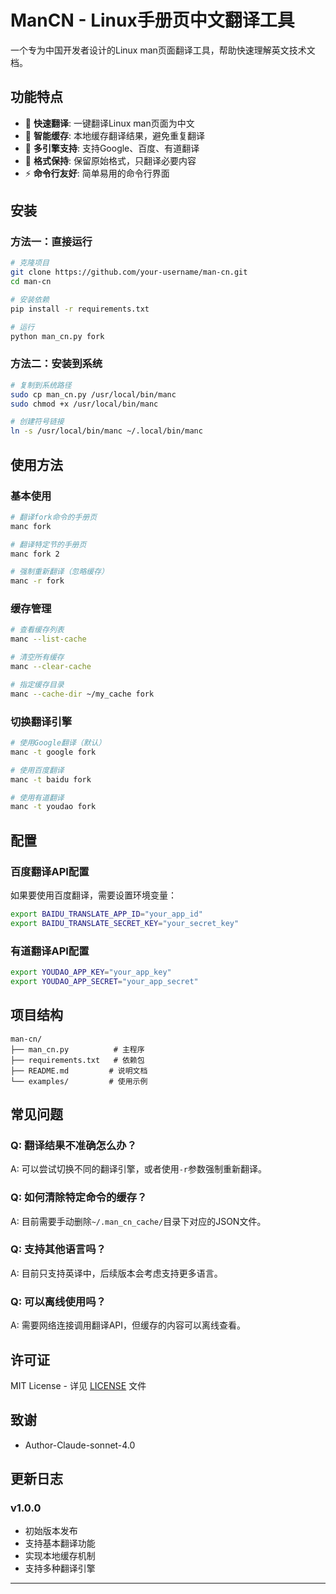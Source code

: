 # ManCN - Linux手册页中文翻译工具

一个专为中国开发者设计的Linux man页面翻译工具，帮助快速理解英文技术文档。

## 功能特点

- 🚀 **快速翻译**: 一键翻译Linux man页面为中文
- 💾 **智能缓存**: 本地缓存翻译结果，避免重复翻译
- 🔧 **多引擎支持**: 支持Google、百度、有道翻译
- 📝 **格式保持**: 保留原始格式，只翻译必要内容
- ⚡ **命令行友好**: 简单易用的命令行界面

## 安装

### 方法一：直接运行

```bash
# 克隆项目
git clone https://github.com/your-username/man-cn.git
cd man-cn

# 安装依赖
pip install -r requirements.txt

# 运行
python man_cn.py fork
```

### 方法二：安装到系统

```bash
# 复制到系统路径
sudo cp man_cn.py /usr/local/bin/manc
sudo chmod +x /usr/local/bin/manc

# 创建符号链接
ln -s /usr/local/bin/manc ~/.local/bin/manc
```

## 使用方法

### 基本使用

```bash
# 翻译fork命令的手册页
manc fork

# 翻译特定节的手册页
manc fork 2

# 强制重新翻译（忽略缓存）
manc -r fork
```

### 缓存管理

```bash
# 查看缓存列表
manc --list-cache

# 清空所有缓存
manc --clear-cache

# 指定缓存目录
manc --cache-dir ~/my_cache fork
```

### 切换翻译引擎

```bash
# 使用Google翻译（默认）
manc -t google fork

# 使用百度翻译
manc -t baidu fork

# 使用有道翻译
manc -t youdao fork
```

## 配置

### 百度翻译API配置

如果要使用百度翻译，需要设置环境变量：

```bash
export BAIDU_TRANSLATE_APP_ID="your_app_id"
export BAIDU_TRANSLATE_SECRET_KEY="your_secret_key"
```

### 有道翻译API配置

```bash
export YOUDAO_APP_KEY="your_app_key"
export YOUDAO_APP_SECRET="your_app_secret"
```

## 项目结构

```
man-cn/
├── man_cn.py          # 主程序
├── requirements.txt   # 依赖包
├── README.md         # 说明文档
└── examples/         # 使用示例
```


## 常见问题

### Q: 翻译结果不准确怎么办？
A: 可以尝试切换不同的翻译引擎，或者使用`-r`参数强制重新翻译。

### Q: 如何清除特定命令的缓存？
A: 目前需要手动删除`~/.man_cn_cache/`目录下对应的JSON文件。

### Q: 支持其他语言吗？
A: 目前只支持英译中，后续版本会考虑支持更多语言。

### Q: 可以离线使用吗？
A: 需要网络连接调用翻译API，但缓存的内容可以离线查看。

## 许可证

MIT License - 详见 [LICENSE](LICENSE) 文件

## 致谢

- Author-Claude-sonnet-4.0

## 更新日志

### v1.0.0 
- 初始版本发布
- 支持基本翻译功能
- 实现本地缓存机制
- 支持多种翻译引擎

-----------------------------------------------------------------------------------------------
